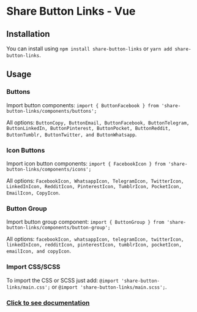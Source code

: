 # Share Button Links - Vue

## Installation

You can install using `npm install share-button-links` or `yarn add share-button-links`.

## Usage

### Buttons

Import button components: `import { ButtonFacebook } from 'share-button-links/components/buttons';`

All options: `ButtonCopy, ButtonEmail, ButtonFacebook, ButtonTelegram, ButtonLinkedIn, ButtonPinterest, ButtonPocket, ButtonReddit, ButtonTumblr, ButtonTwitter, and ButtonWhatsapp`.

### Icon Buttons

Import icon button components: `import { FacebookIcon } from 'share-button-links/components/icons';`

All options: `FacebookIcon, WhatsappIcon, TelegramIcon, TwitterIcon, LinkedInIcon, RedditIcon, PinterestIcon, TumblrIcon, PocketIcon, EmailIcon, CopyIcon`.

### Button Group

Import button group component: `import { ButtonGroup } from 'share-button-links/components/button-group';`

All options: `facebookIcon, whatsappIcon, telegramIcon, twitterIcon, linkedInIcon, redditIcon, pinterestIcon, tumblrIcon, pocketIcon, emailIcon, and copyIcon`.

### Import CSS/SCSS

To import the CSS or SCSS just add: `@import 'share-button-links/main.css';` or `@import 'share-button-links/main.scss';`.

### [Click to see documentation](https://share-button-links.netlify.app)